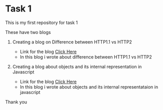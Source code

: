 # Task 1


This is my first repository for task 1

These have two blogs

1. Creating a blog on Difference between HTTP1.1 vs HTTP2
   - Link for the blog [Click Here](https://medium.com/@sreeramuidesigner/difference-between-http1-1-vs-http2-a96d0652fecf)
   - In this blog i wrote about difference between HTTP1.1 vs HTTP2

2. Creating a blog about objects and its internal representation in Javascript
   - Link for the blog [Click Here](https://medium.com/@sreeramuidesigner/blog-about-objects-and-its-internal-representation-in-javascript-5767f826b77e
   )
   - In this blog i wrote about objects and its internal representataion in javascript


Thank you